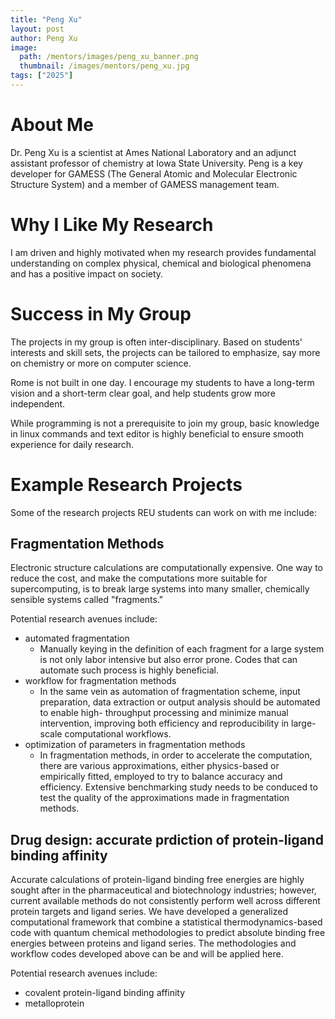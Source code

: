 ```yaml
---
title: "Peng Xu"
layout: post
author: Peng Xu
image:
  path: /mentors/images/peng_xu_banner.png
  thumbnail: /images/mentors/peng_xu.jpg
tags: ["2025"]
---
```


# About Me

Dr. Peng Xu is a scientist at Ames National Laboratory and an adjunct assistant
professor of chemistry at Iowa State University. Peng is a key developer for
GAMESS (The General Atomic and Molecular Electronic Structure System) and a
member of GAMESS management team.

# Why I Like My Research

I am driven and highly motivated when my research provides fundamental
understanding on complex physical, chemical and biological phenomena and has a
positive impact on society.

# Success in My Group

The projects in my group is often inter-disciplinary.
Based on students' interests and skill sets, the projects can be tailored to
emphasize, say more on chemistry or more on computer science.

Rome is not built in one day. I encourage my students to have a long-term vision
and a short-term clear goal, and help students grow more independent.

While programming is not a prerequisite to join my group, basic knowledge in
linux commands and text editor is highly beneficial to ensure smooth experience
for daily research.

# Example Research Projects

Some of the research projects REU students can work on with me include:

## Fragmentation Methods

Electronic structure calculations are computationally expensive. One way to
reduce the cost, and make the computations more suitable for supercomputing, is
to break large systems into many smaller, chemically sensible systems called
"fragments."

Potential research avenues include:

- automated fragmentation
  - Manually keying in the definition of each fragment for a large system is not
    only labor intensive but also error prone. Codes that can automate such
    process is highly beneficial.
- workflow for fragmentation methods
  - In the same vein as automation of fragmentation scheme, input preparation,
    data extraction or output analysis should be automated to enable high-
    throughput processing and minimize manual intervention, improving both
    efficiency and reproducibility in large-scale computational workflows.
- optimization of parameters in fragmentation methods
  - In fragmentation methods, in order to accelerate the computation, there are
    various approximations, either physics-based or empirically fitted, employed
    to try to balance accuracy and efficiency.
    Extensive benchmarking study needs to be conduced to test the quality of the
    approximations made in fragmentation methods.

## Drug design: accurate prdiction of protein-ligand binding affinity

Accurate calculations of protein-ligand binding free energies are highly sought
after in the pharmaceutical and biotechnology industries; however, current
available methods do not consistently perform well across different protein
targets and ligand series. We have developed a generalized computational
framework that combine a statistical thermodynamics-based code with quantum
chemical methodologies to predict absolute binding free energies between
proteins and ligand series. The methodologies and workflow codes developed above
can be and will be applied here.

Potential research avenues include:

- covalent protein-ligand binding affinity
- metalloprotein
